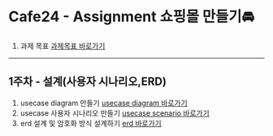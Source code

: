 # Cafe24 - Assignment 쇼핑몰 만들기🚘

1. 과제 목표 [과제목표 바로가기](https://github.com/2BSJ/Cafe24-assignment1/blob/master/Shoppingmall-usecase/goal.md)

---

## 1주차 - 설계(사용자 시나리오,ERD)

1. usecase diagram 만들기 [usecase diagram 바로가기](https://github.com/2BSJ/Cafe24-assignment1/blob/master/Shoppingmall-usecase/usecasediagram.md)
1. usecase 사용자 시나리오 만들기 [usecase scenario 바로가기](https://github.com/2BSJ/Cafe24-assignment1/blob/master/Shoppingmall-usecase/usecasescenario.md)
1. erd 설계 및 암호화 방식 설계하기 [erd 바로가기](https://github.com/2BSJ/Cafe24-assignment1/blob/master/Shoppingmall-exerd/exerd.md)
